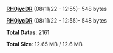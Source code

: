 [**RH0jycDR**](/data/RH0jycDR.txt) (08/11/22 - 12:55)- 548 bytes

[**RH0jycDR**](/data/RH0jycDR.txt) (08/11/22 - 12:55)- 548 bytes

**Total Datas**: 2161

**Total Size**: 12.65 MB / 12.6 MB